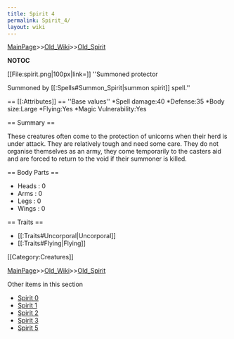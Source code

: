 ```yaml
---
title: Spirit 4
permalink: Spirit_4/
layout: wiki
---
```


[MainPage](/keeperrl_wiki/ "wikilink")>>[Old_Wiki](/keeperrl_wiki/Old_Wiki "wikilink")>>[Old_Spirit](/keeperrl_wiki/Old_Spirit "wikilink")

__NOTOC__

[[File:spirit.png|100px|link=]] ''Summoned protector

Summoned by [[:Spells#Summon_Spirit|summon spirit]] spell.''

== [[:Attributes]] ==
''Base values''
*Spell damage:40
*Defense:35
*Body size:Large
*Flying:Yes
*Magic Vulnerability:Yes

== Summary ==

These creatures often come to the protection of unicorns when their herd is under attack. They are relatively tough and need some care. They do not organise themselves as an army, they come temporarily to the casters aid and are forced to return to the void if their summoner is killed.

== Body Parts ==
* Heads : 0
* Arms : 0
* Legs : 0
* Wings : 0

== Traits ==
* [[:Traits#Uncorporal|Uncorporal]]
* [[:Traits#Flying|Flying]]

[[Category:Creatures]]

[MainPage](/keeperrl_wiki/ "wikilink")>>[Old_Wiki](/keeperrl_wiki/Old_Wiki "wikilink")>>[Old_Spirit](/keeperrl_wiki/Old_Spirit "wikilink")

Other items in this section
-    [Spirit 0](/keeperrl_wiki/Spirit_0 "wikilink")
-    [Spirit 1](/keeperrl_wiki/Spirit_1 "wikilink")
-    [Spirit 2](/keeperrl_wiki/Spirit_2 "wikilink")
-    [Spirit 3](/keeperrl_wiki/Spirit_3 "wikilink")
-    [Spirit 5](/keeperrl_wiki/Spirit_5 "wikilink")

